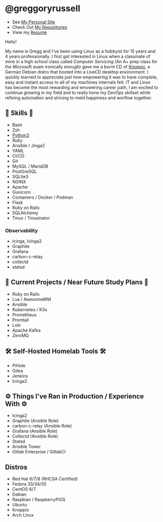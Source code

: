 # @greggoryrussell
- See [My Personal Site](https://greggoryrussell.com)
- Check Out [My Repositories](https://github.com/greggoryrussell?tab=repositories)
- View my [Resume](https://greggoryrussell.com/resume)

Hello!

My name is Gregg and I've been using Linux as a hobbyist for 15 years and 4 years professionally. I first got interested in Linux when a classmate of mine in a high school class called *Computer Servicing* (An A+ prep class for the Microsoft exam ironically enough) gave me a burnt CD of [Knoppix](https://distrowatch.com/table.php?distribution=knoppix), a German Debian distro that booted into a LiveCD desktop environment. I quickly learned to appreciate just how empowering it was to have complete, easy and instant access to all of my machines internals felt. IT and Linux has become the most rewarding and emowering career path, I am excited to continue growing in my field and to really hone my DevOps skillset while refining automation and striving to  meld happiness and worflow together. 


## 💾 Skills 💾
+ Bash
+ Zsh
+ [Python3](https://github.com/greggoryrussell/python)
+ Ruby
+ Ansible / Jinga2
+ YAML
+ CI/CD
+ Git
+ MySQL / MariaDB
+ PostGreSQL
+ SQLIte3
+ NGINX
+ Apache
+ Gunicorn
+ Containers / Docker / Podman 
+ Flask
+ Ruby on Rails
+ SQLAlchemy
+ Tmux / Tmuxinator

### Observability
+ Icinga, Icinga2
+ Graphite
+ Grafana
+ carbon-c-relay
+ collectd
+ statsd
 
## 🧠 Current Projects / Near Future Study Plans 🧠
+ Ruby on Rails
+ Lua / AwesomeWM
+ Ansible
+ Kubernetes / K3s
+ Prometheus
+ Promtail
+ Loki
+ Apache Kafka
+ ZeroMQ


## 🛠️ Self-Hosted Homelab Tools 🛠️
+ PiHole
+ Gitea
+ Jenkins
+ Icinga2

## ⚙️ Things I've Ran in Production / Experience With ⚙️
+ Icinga2
+ Graphite (Ansible Role)
+ carbon-c-relay (Ansible Role)
+ Grafana (Ansible Role)
+ Collectd (Ansible Role)
+ Statsd
+ Ansible Tower
+ Gitlab Enterprise / GitlabCI

## Distros 
+ Red Hat  6/7/8 (RHCSA Certified)
+ Fedora 33/34/35
+ CentOS 6/7
+ Debian
+ Raspbian / RaspberryPiOS
+ Ubuntu
+ Knoppix
+ Arch Linux
